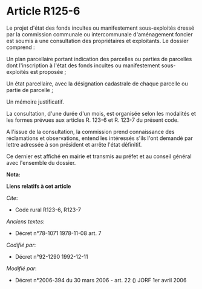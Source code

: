 # Article R125-6

Le projet d'état des fonds incultes ou manifestement sous-exploités dressé par la commission communale ou intercommunale
d'aménagement foncier est soumis à une consultation des propriétaires et exploitants. Le dossier comprend :

Un plan parcellaire portant indication des parcelles ou parties de parcelles dont l'inscription à l'état des fonds incultes
ou manifestement sous-exploités est proposée ;

Un état parcellaire, avec la désignation cadastrale de chaque parcelle ou partie de parcelle ;

Un mémoire justificatif.

La consultation, d'une durée d'un mois, est organisée selon les modalités et les formes prévues aux articles R. 123-6 et R.
123-7 du présent code.

A l'issue de la consultation, la commission prend connaissance des réclamations et observations, entend les intéressés s'ils
l'ont demandé par lettre adressée à son président et arrête l'état définitif.

Ce dernier est affiché en mairie et transmis au préfet et au conseil général avec l'ensemble du dossier.

**Nota:**



**Liens relatifs à cet article**

_Cite_:

  - Code rural R123-6, R123-7

_Anciens textes_:

  - Décret n°78-1071 1978-11-08 art. 7

_Codifié par_:

  - Décret n°92-1290 1992-12-11

_Modifié par_:

  - Décret n°2006-394 du 30 mars 2006 - art. 22 () JORF 1er avril 2006
